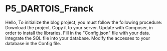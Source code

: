 # P5_DARTOIS_Franck

Hello,
To initialize the blog project, you must follow the following procedure:
Download the project.
Copy it to your server.
Update with Composer, in order to install the libraries.
Fill in the "Config.json" file with your data.
Integrate the SQL file into your database.
Modify the accesses to your database in the Config file.
